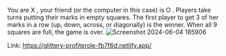 You are X , your friend (or the computer in this case) is O . Players take turns putting their marks in empty squares. The first player to get 3 of her marks in a row (up, down, across, or diagonally) is the winner. When all 9 squares are full, the game is over.
![Screenshot 2024-06-04 185906](https://github.com/mchcyber/XO-Game/assets/109814567/27ff1af1-74f4-40b7-89d5-61c7c980627e)

Link: https://glittery-profiterole-fb7f6d.netlify.app/ 
